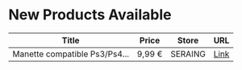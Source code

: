 # New Products Available

| Title | Price | Store | URL |
|---|---|---|---|
| Manette compatible Ps3/Ps4... | 9,99 € | SERAING | [Link](https://www.cashconverters.be/fr/accessoires-jeux-video/709546-manette-compatible-ps3-ps4-egogear.html) |
